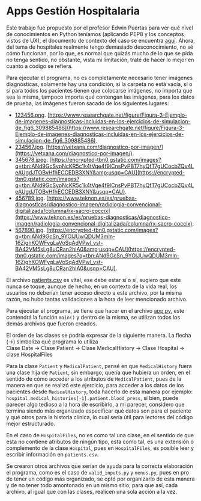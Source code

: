 # Apps Gestión Hospitalaria

Este trabajo fue propuesto por el profesor Edwin Puertas para ver qué nivel de conocimientos en Python teníamos (aplicando PEP8 y los conceptos vistos de UX), el documento de contexto del caso se encuentra [aquí](files\docs\Apps%20Gestion%20Hospitalaria.pdf). Ahora, del tema de hospitales realmente tengo demasiado desconocimiento, no sé cómo funcionan, por lo que, es normal que quizás mucho de lo que se pida no tenga sentido, no obstante, vista mi limitación, traté de hacer lo mejor en cuanto a código se refiera.

Para ejecutar el programa, no es completamente necesario tener imágenes diagnósticas, solamente hay una condición, si la carpeta no está vacía, sí o sí para todos los pacientes tienen que colocarse imágenes, no importa que sea la misma, tampoco importa qué contengan las imágenes, para los datos de prueba, las imágenes fueron sacado de los siguientes lugares:

- [123456.png](files\diagnostics_images\123456.png). [https://www.researchgate.net/figure/Figura-3-Ejemplo-de-imagenes-diagnosticas-incluidas-en-los-ejercicios-de-simulacion-de_fig6_309885486](https://www.researchgate.net/figure/Figura-3-Ejemplo-de-imagenes-diagnosticas-incluidas-en-los-ejercicios-de-simulacion-de_fig6_309885486).
- [234567.jpg](files\diagnostics_images\234567.jpg). [https://vetxana.com/diagnostico-por-imagen/](https://vetxana.com/diagnostico-por-imagen/).
- [345678.jpeg](files\diagnostics_images\345678.jpeg). [https://encrypted-tbn0.gstatic.com/images?q=tbn:ANd9GcSypNcKR5c1k4tVqe4f9lCnsPvPBT7hyQfT7gUCocbZQv4LeAUgdJTOBvHfhECCEDB3XNY&amp;usqp=CAU](https://encrypted-tbn0.gstatic.com/images?q=tbn:ANd9GcSypNcKR5c1k4tVqe4f9lCnsPvPBT7hyQfT7gUCocbZQv4LeAUgdJTOBvHfhECCEDB3XNY&usqp=CAU).
- [456789.jpg](files\diagnostics_images\456789.jpg). [https://www.teknon.es/es/pruebas-diagnosticas/diagnostico-imagen/radiologia-convencional-digitalizada/columna/rx-sacro-coccix](https://www.teknon.es/es/pruebas-diagnosticas/diagnostico-imagen/radiologia-convencional-digitalizada/columna/rx-sacro-coccix).
- [567890.jpg](files\diagnostics_images\567890.jpg). [https://encrypted-tbn0.gstatic.com/images?q=tbn:ANd9GcSn_9YOlJUwQDUM3mIn-16ZighKOWFygLaVoSqAdVPwl_vst-BA42VM5sLg8uCRan2hlA0&amp;usqp=CAU](https://encrypted-tbn0.gstatic.com/images?q=tbn:ANd9GcSn_9YOlJUwQDUM3mIn-16ZighKOWFygLaVoSqAdVPwl_vst-BA42VM5sLg8uCRan2hlA0&usqp=CAU).

El archivo [patients.csv](files\patients.csv) es vítal, ese debe estar sí o sí, sugiero que este nunca se toque, aunque de hecho, en un contexto de la vida real, los usuarios no deberían tener acceso directo a este archivo, por la misma razón, no hubo tantas validaciones a la hora de leer mencionado archivo.

Para ejecutar el programa, se tiene que hacer en el archivo [app.py](app.py), este contendrá la función `main()` y dentro de la misma, se utilizan todos los demás archivos que fueron creados.

El orden de las clases se podría expresar de la siguiente manera. La flecha (->) simboliza qué programa lo utiliza  
Clase Date -> Clase Patient -> Clase MedicalHistory -> Clase Hospital -> clase HospitalFiles

Para la clase `Patient` y `MedicalPatient`, pensé en que `MedicalHistory` fuera una clase hija de `Patient`, sin embargo, quería que hubiera un orden, en el sentido de cómo acceder a los atributos de `MedicalPatient`, pues de la manera en que se realizó este ejercicio, para acceder a los datos de los pacientes desde `MedicalHistory`, toda hacerlo de esta manera por ejemplo: `hospital.medical_histories[-1].patient.blood_press`, sí bien, puede parecer algo tedioso a la hora de escribirlo, a mi parecer, considero que termina siendo más organizado especificar qué datos son para el paciente y qué otros para la historia clínica, lo cual sería útil para lectores del código mejor estructurado.

En el caso de `HospitalFiles`, no es como tal una clase, en el sentido de que esta no contiene atributos de ningún tipo, esta como tal, es una extensión o complemento de la clase `Hospital`, pues en `HospitalFiles`, es posible leer y escribir información en `patients.csv`.

Se crearon otros archivos que serían de ayuda para la correcta elaboración el programa, como es el caso de `valid_inputs.py` y `menus.py`, pues en pro de tener un código más organizado, se optó por organizarlo de esta manera y de no tener todo amontonado en un mismo sitio, para que así, cada archivo, al igual que con las clases, realicen una sola acción a la vez.
